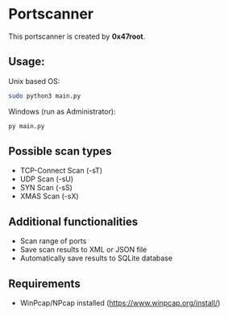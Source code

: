 # Portscanner
This portscanner is created by **0x47root**.

## Usage:
Unix based OS:
```bash
sudo python3 main.py
```
Windows (run as Administrator):
```cmd
py main.py
```

## Possible scan types
- TCP-Connect Scan (-sT)
- UDP Scan (-sU)
- SYN Scan (-sS)
- XMAS Scan (-sX)

## Additional functionalities
- Scan range of ports
- Save scan results to XML or JSON file
- Automatically save results to SQLite database

## Requirements
- WinPcap/NPcap installed (https://www.winpcap.org/install/)
